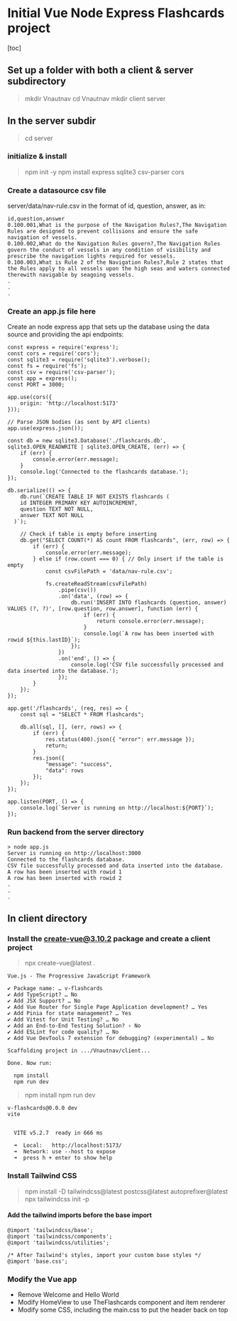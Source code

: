 # Initial Vue Node Express Flashcards project

[toc]

## Set up a folder with both a client & server subdirectory

> mkdir Vnautnav
> cd Vnautnav
> mkdir client server

## In the server subdir

> cd server

### initialize & install

> npm init -y
> npm install express sqlite3 csv-parser cors

### Create a datasource csv file

server/data/nav-rule.csv in the format of id, question, answer, as in:

```
id,question,answer
0.100.001,What is the purpose of the Navigation Rules?,The Navigation Rules are designed to prevent collisions and ensure the safe navigation of vessels.
0.100.002,What do the Navigation Rules govern?,The Navigation Rules govern the conduct of vessels in any condition of visibility and prescribe the navigation lights required for vessels.
0.100.003,What is Rule 2 of the Navigation Rules?,Rule 2 states that the Rules apply to all vessels upon the high seas and waters connected therewith navigable by seagoing vessels.
.
.
.
```

### Create an app.js file here

Create an node express app that sets up the database using the data source and providing the api endpoints:

```
const express = require('express');
const cors = require('cors');
const sqlite3 = require('sqlite3').verbose();
const fs = require('fs');
const csv = require('csv-parser');
const app = express();
const PORT = 3000;

app.use(cors({
    origin: 'http://localhost:5173'
}));

// Parse JSON bodies (as sent by API clients)
app.use(express.json());

const db = new sqlite3.Database('./flashcards.db', sqlite3.OPEN_READWRITE | sqlite3.OPEN_CREATE, (err) => {
    if (err) {
        console.error(err.message);
    }
    console.log('Connected to the flashcards database.');
});

db.serialize(() => {
    db.run(`CREATE TABLE IF NOT EXISTS flashcards (
    id INTEGER PRIMARY KEY AUTOINCREMENT,
    question TEXT NOT NULL,
    answer TEXT NOT NULL
  )`);

    // Check if table is empty before inserting
    db.get("SELECT COUNT(*) AS count FROM flashcards", (err, row) => {
        if (err) {
            console.error(err.message);
        } else if (row.count === 0) { // Only insert if the table is empty
            const csvFilePath = 'data/nav-rule.csv';

            fs.createReadStream(csvFilePath)
                .pipe(csv())
                .on('data', (row) => {
                    db.run('INSERT INTO flashcards (question, answer) VALUES (?, ?)', [row.question, row.answer], function (err) {
                        if (err) {
                            return console.error(err.message);
                        }
                        console.log(`A row has been inserted with rowid ${this.lastID}`);
                    });
                })
                .on('end', () => {
                    console.log('CSV file successfully processed and data inserted into the database.');
                });
        }
    });
});

app.get('/flashcards', (req, res) => {
    const sql = "SELECT * FROM flashcards";

    db.all(sql, [], (err, rows) => {
        if (err) {
            res.status(400).json({ "error": err.message });
            return;
        }
        res.json({
            "message": "success",
            "data": rows
        });
    });
});

app.listen(PORT, () => {
    console.log(`Server is running on http://localhost:${PORT}`);
});

```

### Run backend from the server directory

```
> node app.js
Server is running on http://localhost:3000
Connected to the flashcards database.
CSV file successfully processed and data inserted into the database.
A row has been inserted with rowid 1
A row has been inserted with rowid 2
.
.
.
```

## In client directory

### Install the create-vue@3.10.2 package and create a client project

> npx create-vue@latest .

```
Vue.js - The Progressive JavaScript Framework

✔ Package name: … v-flashcards
✔ Add TypeScript? … No
✔ Add JSX Support? … No
✔ Add Vue Router for Single Page Application development? … Yes
✔ Add Pinia for state management? … Yes
✔ Add Vitest for Unit Testing? … No
✔ Add an End-to-End Testing Solution? › No
✔ Add ESLint for code quality? … No
✔ Add Vue DevTools 7 extension for debugging? (experimental) … No

Scaffolding project in .../Vnautnav/client...

Done. Now run:

  npm install
  npm run dev
```

> npm install
> npm run dev

```
v-flashcards@0.0.0 dev
vite


  VITE v5.2.7  ready in 666 ms

  ➜  Local:   http://localhost:5173/
  ➜  Network: use --host to expose
  ➜  press h + enter to show help
```

### Install Tailwind CSS

> npm install -D tailwindcss@latest postcss@latest autoprefixer@latest
> npx tailwindcss init -p

#### Add the tailwind imports before the base import

```
@import 'tailwindcss/base';
@import 'tailwindcss/components';
@import 'tailwindcss/utilities';

/* After Tailwind's styles, import your custom base styles */
@import 'base.css';
```

### Modify the Vue app

* Remove Welcome and Hello World
* Modify HomeView to use TheFlashcards component and item renderer
* Modify some CSS, including the main.css to put the header back on top
